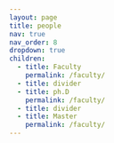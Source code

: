 ```yaml
---
layout: page
title: people
nav: true
nav_order: 8
dropdown: true
children:
  - title: Faculty
    permalink: /faculty/
  - title: divider
  - title: ph.D
    permalink: /faculty/
  - title: divider
  - title: Master
    permalink: /faculty/
---
```

